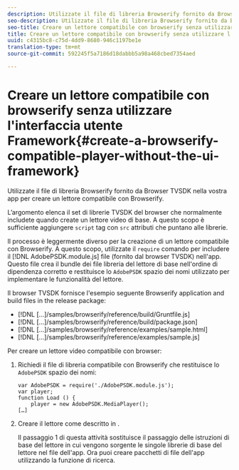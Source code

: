 ```yaml
---
description: Utilizzate il file di libreria Browserify fornito da Browser TVSDK nella vostra app per creare un lettore compatibile con Browserify.
seo-description: Utilizzate il file di libreria Browserify fornito da Browser TVSDK nella vostra app per creare un lettore compatibile con Browserify.
seo-title: Creare un lettore compatibile con browserify senza utilizzare l'interfaccia utente Framework
title: Creare un lettore compatibile con browserify senza utilizzare l'interfaccia utente Framework
uuid: c4315bc8-c75d-4dd9-8680-946c1197be1e
translation-type: tm+mt
source-git-commit: 592245f5a7186d18dabbb5a98a468cbed7354aed

---
```



# Creare un lettore compatibile con browserify senza utilizzare l&#39;interfaccia utente Framework{#create-a-browserify-compatible-player-without-the-ui-framework}

Utilizzate il file di libreria Browserify fornito da Browser TVSDK nella vostra app per creare un lettore compatibile con Browserify.

L’argomento [](../../../browser-tvsdk-2.4/getting-started/c-psdk-browser-tvsdk-2.4-create-a-basic-player/t-psdk-browser-tvsdk-2.4-create-basic-player-tvsdk.md) elenca il set di librerie TVSDK del browser che normalmente includete quando create un lettore video di base. A questo scopo è sufficiente aggiungere `script` tag con `src` attributi che puntano alle librerie.

Il processo è leggermente diverso per la creazione di un lettore compatibile con Browserify. A questo scopo, utilizzate il `require` comando per includere il [!DNL AdobePSDK.module.js] file (fornito dal browser TVSDK) nell&#39;app. Questo file crea il bundle dei file libreria del lettore di base nell&#39;ordine di dipendenza corretto e restituisce lo `AdobePSDK` spazio dei nomi utilizzato per implementare le funzionalità del lettore.

Il browser TVSDK fornisce l&#39;esempio seguente Browserify application and build files in the release package:

* [!DNL [...]/samples/browserify/reference/build/Gruntfile.js]
* [!DNL [...]/samples/browserify/reference/build/package.json]
* [!DNL [...]/samples/browserify/reference/examples/sample.html]
* [!DNL [...]/samples/browserify/reference/examples/sample.js]

Per creare un lettore video compatibile con browser:

1. Richiedi il file di libreria compatibile con Browserify che restituisce lo `AdobePSDK` spazio dei nomi:

   ```
   var AdobePSDK = require('./AdobePSDK.module.js'); 
   var player; 
   function Load () { 
       player = new AdobePSDK.MediaPlayer(); 
   […]
   ```

1. Creare il lettore come descritto in [](../../../browser-tvsdk-2.4/getting-started/c-psdk-browser-tvsdk-2.4-create-a-basic-player/t-psdk-browser-tvsdk-2.4-create-basic-player-tvsdk.md).

   Il passaggio 1 di questa attività sostituisce il passaggio delle istruzioni di base del lettore in cui vengono sorgente le singole librerie di base del lettore nel file dell&#39;app.
Ora puoi creare pacchetti di file dell&#39;app utilizzando la funzione di ricerca.
